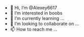 - 👋 Hi, I’m @Alexey6617
- 👀 I’m interested in boobs
- 🌱 I’m currently learning ...
- 💞️ I’m looking to collaborate on ...
- 📫 How to reach me ...

<!---
Alexey6617/Alexey6617 is a ✨ special ✨ repository because its `README.md` (this file) appears on your GitHub profile.
You can click the Preview link to take a look at your changes.
--->

